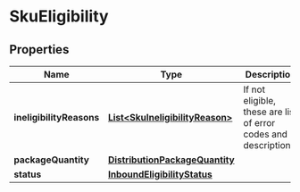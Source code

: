 
# SkuEligibility

## Properties
Name | Type | Description | Notes
------------ | ------------- | ------------- | -------------
**ineligibilityReasons** | [**List&lt;SkuIneligibilityReason&gt;**](SkuIneligibilityReason.md) | If not eligible, these are list of error codes and descriptions. |  [optional]
**packageQuantity** | [**DistributionPackageQuantity**](DistributionPackageQuantity.md) |  | 
**status** | [**InboundEligibilityStatus**](InboundEligibilityStatus.md) |  | 




